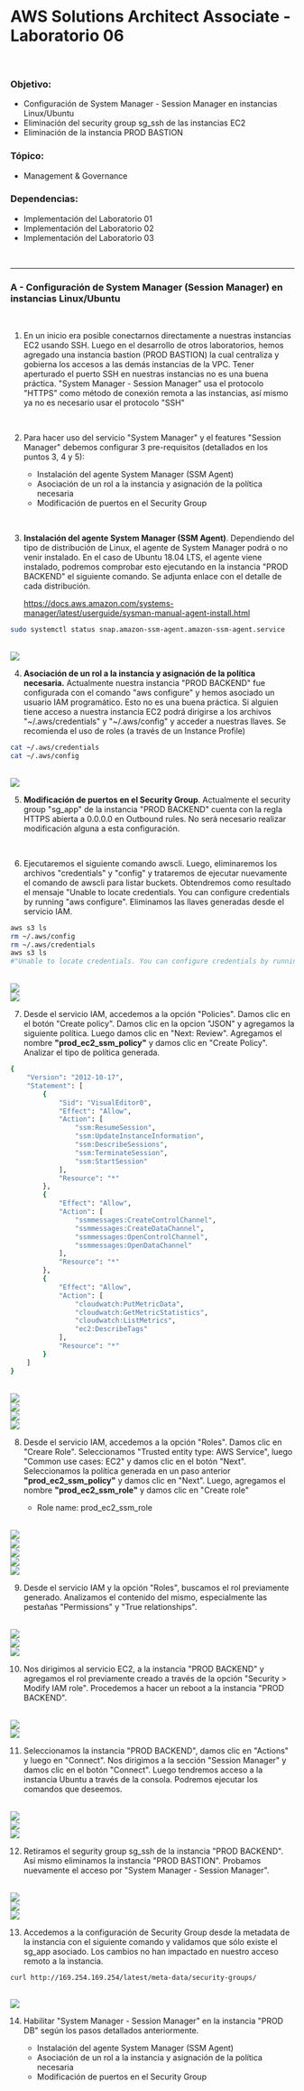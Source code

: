# AWS Solutions Architect Associate - Laboratorio 06

<br>

### Objetivo: 
* Configuración de System Manager - Session Manager en instancias Linux/Ubuntu
* Eliminación del security group sg_ssh de las instancias EC2
* Eliminación de la instancia PROD BASTION

### Tópico:
* Management & Governance

### Dependencias:
* Implementación del Laboratorio 01
* Implementación del Laboratorio 02
* Implementación del Laboratorio 03

<br>

---

### A - Configuración de System Manager (Session Manager) en instancias Linux/Ubuntu


<br>

1. En un inicio era posible conectarnos directamente a nuestras instancias EC2 usando SSH. Luego en el desarrollo de otros laboratorios, hemos agregado una instancia bastion (PROD BASTION) la cual centraliza y gobierna los accesos a las demás instancias de la VPC. Tener aperturado el puerto SSH en nuestras instancias no es una buena práctica. "System Manager - Session Manager" usa el protocolo "HTTPS" como método de conexión remota a las instancias, así mismo ya no es necesario usar el protocolo "SSH"

<br>

2. Para hacer uso del servicio "System Manager" y el features "Session Manager" debemos configurar 3 pre-requisitos (detallados en los puntos 3, 4 y 5):

    * Instalación del agente System Manager (SSM Agent)
    * Asociación de un rol a la instancia y asignación de la política necesaria
    * Modificación de puertos en el Security Group

<br>

3. **Instalación del agente System Manager (SSM Agent)**. Dependiendo del tipo de distribución de Linux, el agente de System Manager podrá o no venir instalado. En el caso de Ubuntu 18.04 LTS, el agente viene instalado, podremos comprobar esto ejecutando en la instancia "PROD BACKEND" el siguiente comando. Se adjunta enlace con el detalle de cada distribución. 

    https://docs.aws.amazon.com/systems-manager/latest/userguide/sysman-manual-agent-install.html

```bash
sudo systemctl status snap.amazon-ssm-agent.amazon-ssm-agent.service
```

<br>

<img src="images/Lab06_01.jpg">

<br>


4. **Asociación de un rol a la instancia y asignación de la política necesaria.** Actualmente nuestra instancia "PROD BACKEND" fue configurada con el comando "aws configure" y hemos asociado un usuario IAM programático. Esto no es una buena práctica. Si alguien tiene acceso a nuestra instancia EC2 podrá dirigirse a los archivos "~/.aws/credentials" y "~/.aws/config" y acceder a nuestras llaves. Se recomienda el uso de roles (a través de un Instance Profile)

```bash
cat ~/.aws/credentials
cat ~/.aws/config
```

<br>

<img src="images/Lab06_02.jpg">

<br>

5. **Modificación de puertos en el Security Group**. Actualmente el security group "sg_app" de la instancia "PROD BACKEND" cuenta con la regla HTTPS abierta a 0.0.0.0 en Outbound rules. No será necesario realizar modificación alguna a esta configuración. 

<br>

6. Ejecutaremos el siguiente comando awscli. Luego, eliminaremos los archivos "credentials" y "config" y trataremos de ejecutar nuevamente el comando de awscli para listar buckets. Obtendremos como resultado el mensaje "Unable to locate credentials. You can configure credentials by running "aws configure". Eliminamos las llaves generadas desde el servicio IAM.

```bash
aws s3 ls
rm ~/.aws/config
rm ~/.aws/credentials
aws s3 ls
#"Unable to locate credentials. You can configure credentials by running "aws configure"
```
<br>

<img src="images/Lab06_03.jpg">

<br>

<img src="images/Lab06_04.jpg">

<br>

7. Desde el servicio IAM, accedemos a la opción "Policies". Damos clic en el botón "Create policy". Damos clic en la opcion "JSON" y agregamos la siguiente política. Luego damos clic en "Next: Review". Agregamos el nombre **"prod_ec2_ssm_policy"** y damos clic en "Create Policy". Analizar el tipo de política generada.

```bash
{
    "Version": "2012-10-17",
    "Statement": [
        {
            "Sid": "VisualEditor0",
            "Effect": "Allow",
            "Action": [
                "ssm:ResumeSession",
                "ssm:UpdateInstanceInformation",
                "ssm:DescribeSessions",
                "ssm:TerminateSession",
                "ssm:StartSession"
            ],
            "Resource": "*"
        },
        {
            "Effect": "Allow",
            "Action": [
                "ssmmessages:CreateControlChannel",
                "ssmmessages:CreateDataChannel",
                "ssmmessages:OpenControlChannel",
                "ssmmessages:OpenDataChannel"
            ],
            "Resource": "*"
        },
        {
            "Effect": "Allow",
            "Action": [
                "cloudwatch:PutMetricData",
                "cloudwatch:GetMetricStatistics",
                "cloudwatch:ListMetrics",
                "ec2:DescribeTags"
            ],
            "Resource": "*"
        }
    ]
}
```

<br>

<img src="images/Lab06_08.jpg">

<br>

<img src="images/Lab06_09.jpg">

<br>

<img src="images/Lab06_10.jpg">

<br>

<img src="images/Lab06_11.jpg">

<br>


8. Desde el servicio IAM, accedemos a la opción "Roles". Damos clic en "Creare Role". Seleccionamos "Trusted entity type: AWS Service", luego "Common use cases: EC2" y damos clic en el botón "Next". Seleccionamos la política generada en un paso anterior **"prod_ec2_ssm_policy"** y damos clic en "Next". Luego, agregamos el nombre **"prod_ec2_ssm_role"** y damos clic en "Create role"

    * Role name: prod_ec2_ssm_role

<br>

<img src="images/Lab06_05.jpg">

<br>

<img src="images/Lab06_06.jpg">

<br>

<img src="images/Lab06_07.jpg">

<br>

<img src="images/Lab06_12.jpg">

<br>

<img src="images/Lab06_13.jpg">

<br>

9. Desde el servicio IAM y la opción "Roles", buscamos el rol previamente generado. Analizamos el contenido del mismo, especialmente las pestañas "Permissions" y "True relationships".

<br>

<img src="images/Lab06_14.jpg">

<br>

<img src="images/Lab06_15.jpg">

<br>

<img src="images/Lab06_16.jpg">

<br>

10. Nos dirigimos al servicio EC2, a la instancia "PROD BACKEND" y agregamos el rol previamente creado a través de la opción "Security > Modify IAM role". Procedemos a hacer un reboot a la instancia "PROD BACKEND".

<br>

<img src="images/Lab06_17.jpg">

<br>

<img src="images/Lab06_18.jpg">

<br>

11. Seleccionamos la instancia "PROD BACKEND", damos clic en "Actions" y luego en "Connect". Nos dirigimos a la sección "Session Manager" y damos clic en el botón "Connect". Luego tendremos acceso a la instancia Ubuntu a través de la consola. Podremos ejecutar los comandos que deseemos. 

<br>

<img src="images/Lab06_19.jpg">

<br>

<img src="images/Lab06_20.jpg">

<br>

<img src="images/Lab06_21.jpg">

<br>

12. Retiramos el segurity group sg_ssh de la instancia "PROD BACKEND". Así mismo eliminamos la instancia "PROD BASTION". Probamos nuevamente el acceso por "System Manager - Session Manager".

<br>

<img src="images/Lab06_22.jpg">

<br>

<img src="images/Lab06_23.jpg">

<br>

<img src="images/Lab06_24.jpg">

<br>

13. Accedemos a la configuración de Security Group desde la metadata de la instancia con el siguiente comando y validamos que sólo existe el sg_app asociado. Los cambios no han impactado en nuestro acceso remoto a la instancia.

```bash
curl http://169.254.169.254/latest/meta-data/security-groups/
```

<br>

<img src="images/Lab06_25.jpg">

<br>


14. Habilitar "System Manager - Session Manager" en la instancia "PROD DB" según los pasos detallados anteriormente.

    * Instalación del agente System Manager (SSM Agent)
    * Asociación de un rol a la instancia y asignación de la política necesaria
    * Modificación de puertos en el Security Group


